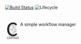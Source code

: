 
<!-- README.md is generated from README.Rmd. Please edit that file -->

[![Build
Status](https://api.travis-ci.org/komparo/certigo.svg)](https://travis-ci.org/komparo/certigo)
![Lifecycle](https://img.shields.io/badge/lifecycle-experimental-orange.svg)

# <a href = "man/figures/logo.svg"><img src="man/figures/logo.png" align="left" width=50/></a>

A simple workflow manager
